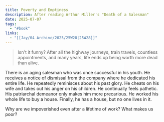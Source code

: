 ```yaml
---
title: Poverty and Emptiness
description: After reading Arthur Miller's "Death of a Salesman"
date: 2025-07-07
tags:
  - "#book"
links:
  - "[[Jay/04 Archive/2025/25W28|25W28]]"
---
```

> Isn't it funny? After all the highway journeys, train travels, countless appointments, and many years, life ends up being worth more dead than alive.

There is an aging salesman who was once successful in his youth. He receives a notice of dismissal from the company where he dedicated his entire life. He repeatedly reminisces about his past glory. He cheats on his wife and takes out his anger on his children. He continually feels pathetic. His patriarchal demeanor only makes him more precarious. He worked his whole life to buy a house. Finally, he has a house, but no one lives in it.

Why are we impoverished even after a lifetime of work? What makes us poor? 